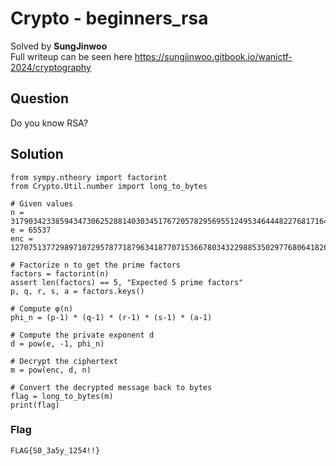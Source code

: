 # Crypto - beginners_rsa
Solved by **SungJinwoo**\
Full writeup can be seen here https://sungjinwoo.gitbook.io/wanictf-2024/cryptography

## Question
Do you know RSA?

## Solution
```
from sympy.ntheory import factorint
from Crypto.Util.number import long_to_bytes

# Given values
n = 317903423385943473062528814030345176720578295695512495346444822768171649361480819163749494400347
e = 65537
enc = 127075137729897107295787718796341877071536678034322988535029776806418266591167534816788125330265

# Factorize n to get the prime factors
factors = factorint(n)
assert len(factors) == 5, "Expected 5 prime factors"
p, q, r, s, a = factors.keys()

# Compute φ(n)
phi_n = (p-1) * (q-1) * (r-1) * (s-1) * (a-1)

# Compute the private exponent d
d = pow(e, -1, phi_n)

# Decrypt the ciphertext
m = pow(enc, d, n)

# Convert the decrypted message back to bytes
flag = long_to_bytes(m)
print(flag)
```

### Flag
`FLAG{S0_3a5y_1254!!}`
